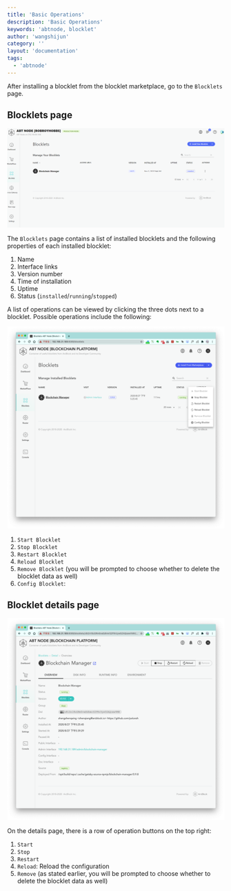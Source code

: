 ```yaml
---
title: 'Basic Operations'
description: 'Basic Operations'
keywords: 'abtnode, blocklet'
author: 'wangshijun'
category: ''
layout: 'documentation'
tags:
  - 'abtnode'
---
```


After installing a blocklet from the blocklet marketplace, go to the `Blocklets` page.

## Blocklets page

![](./images/blocklets-overview.png)

The `Blocklets` page contains a list of installed blocklets and the following properties of each installed blocklet:

1. Name
2. Interface links
3. Version number
4. Time of installation
5. Uptime
6. Status (`installed`/`running`/`stopped`)

A list of operations can be viewed by clicking the three dots next to a blocklet. Possible operations include the
following:

![](./images/basic-operations-2-en.png)

1. `Start Blocklet`
2. `Stop Blocklet`
3. `Restart Blocklet`
4. `Reload Blocklet`
5. `Remove Blocklet` (you will be prompted to choose whether to delete the blocklet data as well)
6. `Config Blocklet`:

## Blocklet details page

![](./images/basic-operations-3-en.png)

On the details page, there is a row of operation buttons on the top right:

1. `Start`
2. `Stop`
3. `Restart`
4. `Reload`: Reload the configuration
5. `Remove` (as stated earlier, you will be prompted to choose whether to delete the blocklet data as well)
